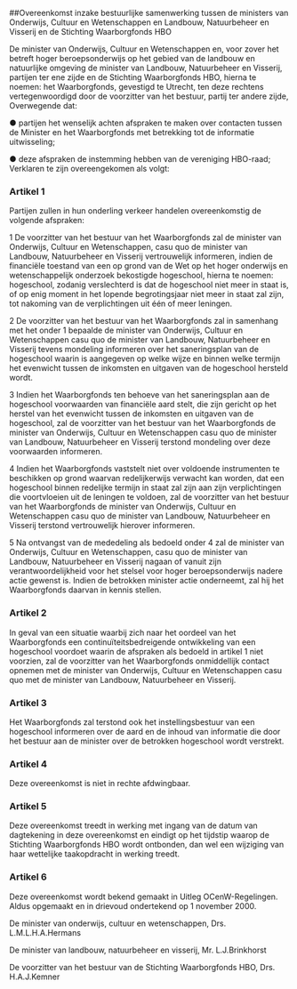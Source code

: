 <meta http-equiv='Content-Type' content='text/html; charset=utf-8' />

##Overeenkomst inzake bestuurlijke samenwerking tussen de ministers van Onderwijs, Cultuur en Wetenschappen en Landbouw, Natuurbeheer en Visserij en de Stichting Waarborgfonds HBO

De minister van Onderwijs, Cultuur en Wetenschappen en, voor zover het betreft hoger beroepsonderwijs op het gebied van de landbouw en natuurlijke omgeving de minister van Landbouw, Natuurbeheer en Visserij, partijen ter ene zijde en de Stichting Waarborgfonds HBO, hierna te noemen: het Waarborgfonds, gevestigd te Utrecht, ten deze rechtens vertegenwoordigd door de voorzitter van het bestuur, partij ter andere zijde,  
Overwegende dat:

● partijen het wenselijk achten afspraken te maken over contacten tussen de Minister en het Waarborgfonds met betrekking tot de informatie uitwisseling;

● deze afspraken de instemming hebben van de vereniging HBO-raad;
Verklaren te zijn overeengekomen als volgt:    

### Artikel  1  

Partijen zullen in hun onderling verkeer handelen overeenkomstig de volgende afspraken: 

1 De voorzitter van het bestuur van het Waarborgfonds zal de minister van Onderwijs, Cultuur en Wetenschappen, casu quo de minister van Landbouw, Natuurbeheer en Visserij vertrouwelijk informeren, indien de financiële toestand van een op grond van de Wet op het hoger onderwijs en wetenschappelijk onderzoek bekostigde hogeschool, hierna te noemen: hogeschool, zodanig verslechterd is dat de hogeschool niet meer in staat is, of op enig moment in het lopende begrotingsjaar niet meer in staat zal zijn, tot nakoming van de verplichtingen uit één of meer leningen.  

2 De voorzitter van het bestuur van het Waarborgfonds zal in samenhang met het onder 1 bepaalde de minister van Onderwijs, Cultuur en Wetenschappen casu quo de minister van Landbouw, Natuurbeheer en Visserij tevens mondeling informeren over het saneringsplan van de hogeschool waarin is aangegeven op welke wijze en binnen welke termijn het evenwicht tussen de inkomsten en uitgaven van de hogeschool hersteld wordt.  

3 Indien het Waarborgfonds ten behoeve van het saneringsplan aan de hogeschool voorwaarden van financiële aard stelt, die zijn gericht op het herstel van het evenwicht tussen de inkomsten en uitgaven van de hogeschool, zal de voorzitter van het bestuur van het Waarborgfonds de minister van Onderwijs, Cultuur en Wetenschappen casu quo de minister van Landbouw, Natuurbeheer en Visserij terstond mondeling over deze voorwaarden informeren.  

4 Indien het Waarborgfonds vaststelt niet over voldoende instrumenten te beschikken op grond waarvan redelijkerwijs verwacht kan worden, dat een hogeschool binnen redelijke termijn in staat zal zijn aan zijn verplichtingen die voortvloeien uit de leningen te voldoen, zal de voorzitter van het bestuur van het Waarborgfonds de minister van Onderwijs, Cultuur en Wetenschappen casu quo de minister van Landbouw, Natuurbeheer en Visserij terstond vertrouwelijk hierover informeren.  

5 Na ontvangst van de mededeling als bedoeld onder 4 zal de minister van Onderwijs, Cultuur en Wetenschappen, casu quo de minister van Landbouw, Natuurbeheer en Visserij nagaan of vanuit zijn verantwoordelijkheid voor het stelsel voor hoger beroepsonderwijs nadere actie gewenst is. Indien de betrokken minister actie onderneemt, zal hij het Waarborgfonds daarvan in kennis stellen.    

### Artikel  2  

In geval van een situatie waarbij zich naar het oordeel van het Waarborgfonds een continuïteitsbedreigende ontwikkeling van een hogeschool voordoet waarin de afspraken als bedoeld in artikel 1 niet voorzien, zal de voorzitter van het Waarborgfonds onmiddellijk contact opnemen met de minister van Onderwijs, Cultuur en Wetenschappen casu quo met de minister van Landbouw, Natuurbeheer en Visserij.  

### Artikel  3  

Het Waarborgfonds zal terstond ook het instellingsbestuur van een hogeschool informeren over de aard en de inhoud van informatie die door het bestuur aan de minister over de betrokken hogeschool wordt verstrekt.  

### Artikel  4  

Deze overeenkomst is niet in rechte afdwingbaar.  

### Artikel  5  

Deze overeenkomst treedt in werking met ingang van de datum van dagtekening in deze overeenkomst en eindigt op het tijdstip waarop de Stichting Waarborgfonds HBO wordt ontbonden, dan wel een wijziging van haar wettelijke taakopdracht in werking treedt.  

### Artikel  6  

Deze overeenkomst wordt bekend gemaakt in Uitleg OCenW-Regelingen.  
Aldus opgemaakt en in drievoud ondertekend op 1 november 2000.   

De 
minister van onderwijs, cultuur en wetenschappen, 
Drs. L.M.L.H.A.Hermans 

De 
minister van landbouw, natuurbeheer en visserij, 
Mr. L.J.Brinkhorst 

De 
voorzitter van het bestuur van de Stichting Waarborgfonds HBO, 
Drs. H.A.J.Kemner    
